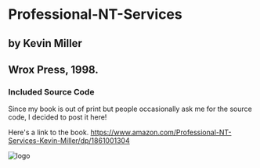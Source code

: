 # Professional-NT-Services
## by Kevin Miller
## Wrox Press, 1998.

### Included Source Code
Since my book is out of print but people occasionally ask me for the source code, I decided to post it here!

Here's a link to the book. https://www.amazon.com/Professional-NT-Services-Kevin-Miller/dp/1861001304

![logo](https://images-na.ssl-images-amazon.com/images/I/41A58M3QHJL._SX376_BO1,204,203,200_.jpg)
